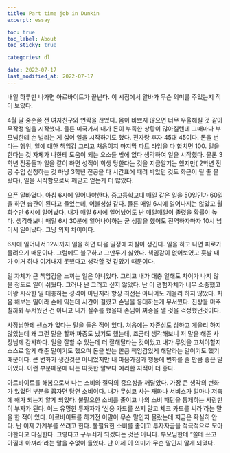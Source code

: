 ```yaml
---
title: Part time job in Dunkin
excerpt: essay

toc: true
toc_label: About
toc_sticky: true

categories: dl

date: 2022-07-17
last_modified_at: 2022-07-17
---
```

내일 하루만 나가면 아르바이트가 끝난다. 이 시점에서 알바가 무슨 의미를 주었는지 적어 보았다.

4월 달 중순쯤 전 여자친구와 연락을 끊었다. 몸이 바쁘지 않으면 너무 우울해질 것 같아 무작정 일을 시작했다. 물론 미국가서 내가 돈이 부족한 상황이 많아질텐데 그때마다 부모님한테 손 벌리는 게 싫어 일을 시작하기도 했다. 전자랑 후자 45대 45이다.  돈을 번다는 행위, 일에 대한 책임감 그리고 처음이지 마지막 파트 타임을 다 합치면 100. 일을 한다는 것 자체가 나한테 도움이 되는 요소들 밖에 없다 생각하여 일을 시작했다. 물론 3학년 전공들과 일을 같이 하면 성적이 희생 당한다는 것을 지금알기는 했지만( 2학년 전공 수업 신청하는 것 마냥 3학년 전공을 다 시간표에 때려 박았던 것도 화근이 될 줄 몰랐다), 일을 시작함으로써 깨닫고 얻는게 더 많았다.

오픈 알바였다. 아침 6시에 일어나야한다. 중고등학교때 매일 같은 일을 50일인가 60일을 하면 습관이 된다고 들었는데, 어불성설 같다. 물론 매일 6시에 일어나지는 않았고 월화수만 6시에 일어났다. 내가 매일 6시에 일어났어도 난 매일매일이 졸렸을 확률이 높다. 생각해보니 매일 6시 30분에 일어나야하는 군 생활을 했어도 전역하자마자 10시 넘어서 일어났다. 그냥 의지 차이이다.

6시에 일어나서 12시까지 일을 하면 다음 일정에 차질이 생긴다. 일을 하고 나면 피로가 몰려오기 때문이다. 그럼에도 불구하고 그만두기 싫었다. 책임감이 없어보였고  훗날 내가 이거 하나 이겨내지 못했다고 생각할 것 같았기 때문이다.

일 자체가 큰 책임감을 느끼는 일은 아니었다. 그리고 내가 대충 일해도 차이가 나지 않을 정도로 일이 쉬웠다. 그러나 난 그러고 싶지 않았다. 난 이 경험자체가 너무 소중했고 이왕 시작한 일 대충하는 성격이 아닌지라 항상 최선은 아니어도 게을리 하지 않았다. 처음 해보는 일이라 손에 익는데 시간이 걸렸고 손님을 응대하는게 무서웠다. 진상을 마주칠까봐 무서웠던 건 아니고 내가 실수를 했을때 손님이 짜증을 낼 것을 걱정했던것이다.

사장님한테 센스가 없다는 말을 들은 적이 있다. 처음에는 자존심도 상하고 게을리 하지 않았는데 왜 그런 말을 할까 짜증도 났기도 했는데, 조금더 생각해보니 저 말을 해준 사장님께 감사하다. 일을 잘할 수 있는데 더 잘해달라는 것이었고 내가 무엇을 고쳐야할지 스스로 알게 해준 말이기도 했으며 돈을 받는 만큼 책임감있게 해달라는 말이기도 했기 때문이다.  큰 변화가 생긴것은 아니었지만 내 마음가짐과 행동에 변화를 줄 만큼 좋은 말이었다. 이런 부분때문에 나는 따듯한 말보다 예리한 지적이 더 좋다.

아르바이트를 해봄으로써 나는 소비와 절약의 중요성을 깨달았다. 가장 큰 생각의 변화가 있었던 부분을 꼽자면 당연 소비이다. 내가 무심코 사는 재화나 서비스가 얼마나 저축에 해가 되는지 알게 되었다. 불필요한 소비를 줄이고 나의 소비 패턴을 통제하는 사람만이 부자가 된다. 어느 유명한 투자자가 ‘신용 카드를 쓰지 말고 체크 카드를 써라’라는 말을 한 적이 있다. 아르바이트를 하기전 이말이 무슨 말인지 몰랐는데 지금은 확실히 안다. 난 이제 가계부를 쓰려고 한다. 불필요한 소비를 줄이고 투자자금을 적극적으로 모아야한다고 다짐한다. 그렇다고 구두쇠가 되겠다는 것은 아니다. 부모님한테 “쓸데 쓰고 아낄데 아껴라’라는 말을 수없이 들었다. 난 이제 이 의미가 무슨 말인지 알게 되었다. 
